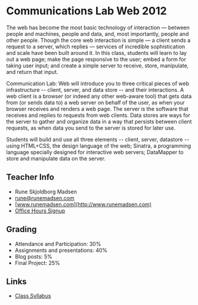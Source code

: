 <a name="course-description"></a>

Communications Lab Web 2012
===========================

The web has become the most basic technology of interaction — between people and machines, people and data, and, most importantly, people and other people. Though the core web interaction is simple — a client sends a request to a server, which replies — services of incredible sophistication and scale have been built around it. In this class, students will learn to lay out a web page; make the page responsive to the user; embed a form for taking user input; and create a simple server to receive, store, manipulate, and return that input.

Communication Lab: Web will introduce you to three critical pieces of web infrastructure -- client, server, and data store -- and their interactions. A web client is a browser (or indeed any other web-aware tool) that gets data from (or sends data to) a web server on behalf of the user, as when your browser receives and renders a web page. The server is the software that receives and replies to requests from web clients. Data stores are ways for the server to gather and organize data in a way that persists between client requests, as when data you send to the server is stored for later use.

Students will build and use all three elements -- client, server, datastore -- using HTML+CSS, the design language of the web; Sinatra, a programming language specially designed for interactive web servers; DataMapper to store and manipulate data on the server.

Teacher Info
------------

* Rune Skjoldborg Madsen
* rune@runemadsen.com
* [www.runemadsen.com](http://www.runemadsen.com)
* [Office Hours Signup](https://www.google.com/calendar/selfsched?sstoken=UUZYRVhjenlybjZ6fGRlZmF1bHR8ZTlhNjZkZmUwMjU1MTRkNGI3NDQyYzBjMGZjNjNjZWM)

Grading
-------

* Attendance and Participation: 30%
* Assignments and presentations: 40%
* Blog posts: 5%
* Final Project: 25%

Links
-----

* [Class Syllabus](https://docs.google.com/document/d/16UUg98XhKeQZTYu-ff46GOgLYrsVHCRCH5PQyvxI1oI/edit)
